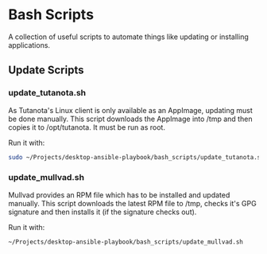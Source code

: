 # Bash Scripts
A collection of useful scripts to automate things like updating or installing applications.

## Update Scripts
### update_tutanota.sh
As Tutanota's Linux client is only available as an AppImage, updating must be done manually. This script downloads the AppImage into /tmp and then copies it to /opt/tutanota. It must be run as root.

Run it with: 
```bash
sudo ~/Projects/desktop-ansible-playbook/bash_scripts/update_tutanota.sh
```

### update_mullvad.sh
Mullvad provides an RPM file which has to be installed and updated manually. This script downloads the latest RPM file to /tmp, checks it's GPG signature and then installs it (if the signature checks out).

Run it with:
```bash
~/Projects/desktop-ansible-playbook/bash_scripts/update_mullvad.sh
```
